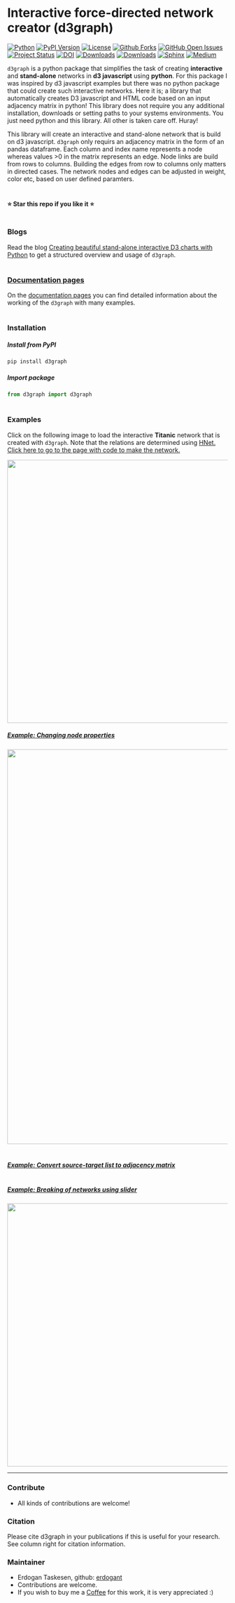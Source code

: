 # Interactive force-directed network creator (d3graph)

[![Python](https://img.shields.io/pypi/pyversions/d3graph)](https://img.shields.io/pypi/pyversions/d3graph)
[![PyPI Version](https://img.shields.io/pypi/v/d3graph)](https://pypi.org/project/d3graph/)
[![License](https://img.shields.io/badge/license-BSD3-green.svg)](https://github.com/erdogant/d3graph/blob/master/LICENSE)
[![Github Forks](https://img.shields.io/github/forks/erdogant/d3graph.svg)](https://github.com/erdogant/d3graph/network)
[![GitHub Open Issues](https://img.shields.io/github/issues/erdogant/d3graph.svg)](https://github.com/erdogant/d3graph/issues)
[![Project Status](http://www.repostatus.org/badges/latest/active.svg)](http://www.repostatus.org/#active)
[![DOI](https://zenodo.org/badge/228166657.svg)](https://zenodo.org/badge/latestdoi/228166657)
[![Downloads](https://pepy.tech/badge/d3graph)](https://pepy.tech/project/d3graph)
[![Downloads](https://pepy.tech/badge/d3graph/month)](https://pepy.tech/project/d3graph)
[![Sphinx](https://img.shields.io/badge/Sphinx-Docs-Green)](https://erdogant.github.io/d3graph/)
[![Medium](https://img.shields.io/badge/Medium-Blog-green)](https://erdogant.github.io/d3graph/pages/html/Documentation.html#medium-blog)
<!---[![BuyMeCoffee](https://img.shields.io/badge/buymea-coffee-yellow.svg)](https://www.buymeacoffee.com/erdogant)-->
<!---[![Coffee](https://img.shields.io/badge/coffee-black-grey.svg)](https://erdogant.github.io/donate/?currency=USD&amount=5)-->


``d3graph`` is a python package that simplifies the task of creating **interactive** and **stand-alone** networks in **d3 javascript** using **python**.
For this package I was inspired by d3 javascript examples but there was no python package that could create such interactive networks. Here it is; a library that automatically creates D3 javascript and HTML code based on an input adjacency matrix in python! This library does not require you any additional installation, downloads or setting paths to your systems environments. You just need python and this library. All other is taken care off. Huray!

This library will create an interactive and stand-alone network that is build on d3 javascript. ``d3graph`` only requirs an adjacency matrix in the form of an pandas dataframe. Each column and index name represents a node whereas values >0 in the matrix represents an edge. Node links are build from rows to columns. Building the edges from row to columns only matters in directed cases. The network nodes and edges can be adjusted in weight, color etc, based on user defined paramters. 



# 
**⭐️ Star this repo if you like it ⭐️**
#

### Blogs

Read the blog [Creating beautiful stand-alone interactive D3 charts with Python](https://erdogant.github.io/d3graph/pages/html/Documentation.html#medium-blog) to get a structured overview and usage of ``d3graph``.



# 

### [Documentation pages](https://erdogant.github.io/d3graph/)

On the [documentation pages](https://erdogant.github.io/d3graph/) you can find detailed information about the working of the ``d3graph`` with many examples. 

# 

### Installation

##### Install from PyPI

```bash
pip install d3graph
```

##### Import package

```python
from d3graph import d3graph
```

# 

### Examples

Click on the following image to load the interactive **Titanic** network that is created with ``d3graph``. Note that the relations are determined using [HNet. Click here to go to the page with code to make the network.](https://erdogant.github.io/hnet/pages/html/Use%20Cases.html#titanic-dataset)

<p align="left">
  <a href="https://erdogant.github.io/docs/d3graph/titanic_example/index.html">
     <img src="https://github.com/erdogant/d3graph/blob/master/docs/titanic_example/d3graph.png" width="600"/>
  </a>
</p>


##### [Example: Changing node properties](https://erdogant.github.io/d3graph/pages/html/Core%20Functionalities.html#node-label)

<p align="left">
  <a href="https://erdogant.github.io/d3graph/pages/html/Core%20Functionalities.html#node-label">
     <img src="https://github.com/erdogant/d3graph/blob/master/docs/figs/d3graph_node_properties.png" width="900"/>
  </a>
</p>

#

##### [Example: Convert source-target list to adjacency matrix](https://erdogant.github.io/d3graph/pages/html/Data.html#create-adjacency-matrix)

#

##### [Example: Breaking of networks using slider](https://erdogant.github.io/d3graph/pages/html/Examples.html)


<p align="left">
  <a href="https://erdogant.github.io/d3graph/pages/html/Examples.html">
    <img src="https://github.com/erdogant/d3graph/blob/master/docs/figs/d3graph example.png" width="600"/>
  </a>
</p>

<hr>

### Contribute
* All kinds of contributions are welcome!

### Citation
Please cite d3graph in your publications if this is useful for your research. See column right for citation information.

### Maintainer
* Erdogan Taskesen, github: [erdogant](https://github.com/erdogant)
* Contributions are welcome.
* If you wish to buy me a <a href="https://erdogant.github.io/donate/?currency=USD&amount=5">Coffee</a> for this work, it is very appreciated :)
